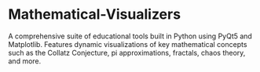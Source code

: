# Mathematical-Visualizers
A comprehensive suite of educational tools built in Python using PyQt5 and Matplotlib. Features dynamic visualizations of key mathematical concepts such as the Collatz Conjecture, pi approximations, fractals, chaos theory, and more.
